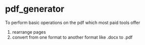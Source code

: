 # pdf_generator
To perform basic operations on the pdf which most paid tools offer

1. rearrange pages
2. convert from one format to another format like .docx to .pdf
